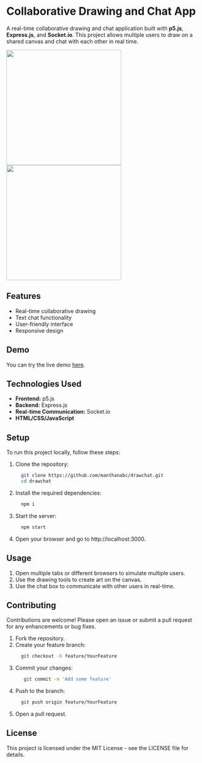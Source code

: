 # Collaborative Drawing and Chat App

A real-time collaborative drawing and chat application built with **p5.js**, **Express.js**, and **Socket.io**. This project allows multiple users to draw on a shared canvas and chat with each other in real time.

<img src=https://github.com/user-attachments/assets/a14df377-d16b-4f39-8b6d-8c43e2b7e5c2 width="300">
<img src=https://github.com/user-attachments/assets/2901fa23-9a8f-4f35-a5fa-cc954000d445 width="300">

## Features

- Real-time collaborative drawing
- Text chat functionality
- User-friendly interface
- Responsive design

## Demo

You can try the live demo [here](http://13.51.195.127).

## Technologies Used

- **Frontend:** p5.js
- **Backend:** Express.js
- **Real-time Communication:** Socket.io
- **HTML/CSS/JavaScript**

## Setup

To run this project locally, follow these steps:

1. Clone the repository:
   ```bash
     git clone https://github.com/manthanabc/drawchat.git
     cd drawchat
   ```
   
2. Install the required dependencies:
    ```bash
      npm i
    ```

3. Start the server:
    ```bash
      npm start
    ```
4. Open your browser and go to http://localhost:3000.


## Usage

  1. Open multiple tabs or different browsers to simulate multiple users.
  2. Use the drawing tools to create art on the canvas.
  3. Use the chat box to communicate with other users in real-time.

## Contributing

Contributions are welcome! Please open an issue or submit a pull request for any enhancements or bug fixes.

  1. Fork the repository.
  2. Create your feature branch:
      ``` bash
        git checkout -b feature/YourFeature
      ```
  3. Commit your changes:
      ```bash
         git commit -m 'Add some feature'
      ```
  4. Push to the branch:
      ```bash
        git push origin feature/YourFeature
      ```
  5. Open a pull request.

## License
This project is licensed under the MIT License - see the LICENSE file for details.
